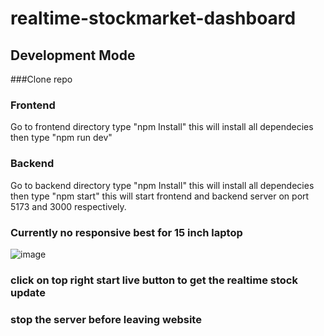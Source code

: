 ﻿# realtime-stockmarket-dashboard
## Development Mode
###Clone repo
### Frontend 
Go to frontend directory type "npm Install" this will install all dependecies then type "npm run dev"
### Backend 
Go to backend directory type "npm Install" this will install all dependecies then type "npm start"
this will start frontend  and backend server on port 5173 and 3000 respectively.


### Currently no responsive best for 15 inch laptop

![image](https://github.com/ankur731/realtime-stockmarket-dashboard/assets/96834148/c3d64582-fb14-4fbe-8125-3e457ff3dc9c)

### click on top right start live button to get the realtime stock update 
### stop the server before leaving website


